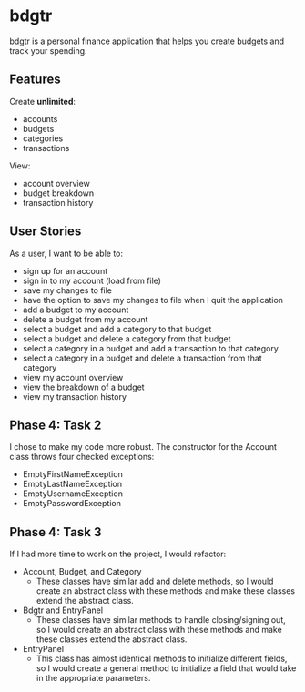 # bdgtr

bdgtr is a personal finance application that helps you create budgets and track your spending.

## Features

Create **unlimited**:
* accounts
* budgets
* categories
* transactions

View:
* account overview
* budget breakdown
* transaction history

## User Stories

As a user, I want to be able to:
* sign up for an account
* sign in to my account (load from file)
* save my changes to file
* have the option to save my changes to file when I quit the application
* add a budget to my account
* delete a budget from my account
* select a budget and add a category to that budget
* select a budget and delete a category from that budget
* select a category in a budget and add a transaction to that category
* select a category in a budget and delete a transaction from that category
* view my account overview
* view the breakdown of a budget
* view my transaction history

## Phase 4: Task 2

I chose to make my code more robust.
The constructor for the Account class throws four checked exceptions:
* EmptyFirstNameException
* EmptyLastNameException
* EmptyUsernameException
* EmptyPasswordException

## Phase 4: Task 3

If I had more time to work on the project, I would refactor:
* Account, Budget, and Category
    * These classes have similar add and delete methods,
      so I would create an abstract class with these methods and make these classes extend the abstract class.
* Bdgtr and EntryPanel
    * These classes have similar methods to handle closing/signing out,
      so I would create an abstract class with these methods and make these classes extend the abstract class.
* EntryPanel
    * This class has almost identical methods to initialize different fields,
      so I would create a general method to initialize a field that would take in the appropriate parameters.